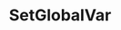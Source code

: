 ---
name: SetGlobalVar
title: SetGlobalVar
description: Set the value for a global variable
parameters:
  - name: varName
    import: core/globals/name
  - name: persisted
    import: core/globals/persisted
example: |
    using System;
    public class CPHInline
    {
        public bool Execute()
        {
            string value = "This is saved to a global variable";

            //Examples on usage
            //Save to a persisted global variable called "myString"
            CPH.SetGlobalVar("myString", value, true);

            //Save to a non-persisted global variable called "myString"
            CPH.SetGlobalVar("myString", value, false);

            return true;
        }
    }
---